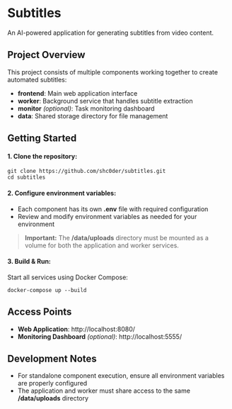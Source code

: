 # Subtitles

An AI-powered application for generating subtitles from video content.


## Project Overview
This project consists of multiple components working together to create automated subtitles:
- **frontend**: Main web application interface
- **worker**: Background service that handles subtitle extraction
- **monitor** _(optional)_: Task monitoring dashboard
- **data**: Shared storage directory for file management

## Getting Started
#### 1. Clone the repository:
```
git clone https://github.com/shc0der/subtitles.git
cd subtitles
```
#### 2. Configure environment variables:
- Each component has its own **.env** file with required configuration
- Review and modify environment variables as needed for your environment
>**Important:** The **/data/uploads** directory must be mounted as a volume for both the application and worker services.
#### 3. Build & Run:
Start all services using Docker Compose:
```
docker-compose up --build
```
## Access Points
- **Web Application**: http://localhost:8080/
- **Monitoring Dashboard** _(optional)_: http://localhost:5555/
## Development Notes
- For standalone component execution, ensure all environment variables are properly configured
- The application and worker must share access to the same **/data/uploads** directory
